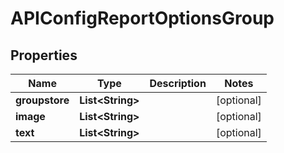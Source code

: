 

# APIConfigReportOptionsGroup


## Properties

| Name | Type | Description | Notes |
|------------ | ------------- | ------------- | -------------|
|**groupstore** | **List&lt;String&gt;** |  |  [optional] |
|**image** | **List&lt;String&gt;** |  |  [optional] |
|**text** | **List&lt;String&gt;** |  |  [optional] |



